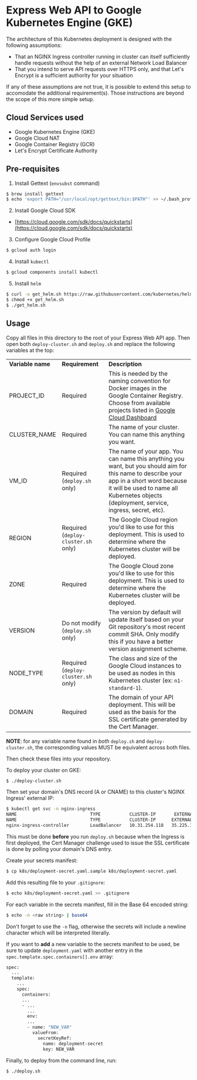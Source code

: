# Express Web API to Google Kubernetes Engine (GKE)

The architecture of this Kubernetes deployment is designed with the following assumptions:
* That an NGINX Ingress controller running in cluster can itself sufficiently handle requests without the help of an external Network Load Balancer
* That you intend to serve API requests over HTTPS only, and that Let's Encrypt is a sufficient authority for your situation

If any of these assumptions are not true, it is possible to extend this setup to accomodate the additional requirement(s). Those instructions are beyond the scope of this more simple setup.

## Cloud Services used
* Google Kubernetes Engine (GKE)
* Google Cloud NAT
* Google Container Registry (GCR)
* Let's Encrypt Certificate Authority

## Pre-requisites

1. Install Gettext (`envsubst` command)
```bash
$ brew install gettext
$ echo 'export PATH="/usr/local/opt/gettext/bin:$PATH"' >> ~/.bash_profile
```

2. Install Google Cloud SDK
* [https://cloud.google.com/sdk/docs/quickstarts](https://cloud.google.com/sdk/docs/quickstarts)

3. Configure Google Cloud Profile
```bash
$ gcloud auth login
```

4. Install `kubectl`
```bash
$ gcloud components install kubectl
```

5. Install `helm`
```bash
$ curl -o get_helm.sh https://raw.githubusercontent.com/kubernetes/helm/master/scripts/get
$ chmod +x get_helm.sh
$ ./get_helm.sh
```

## Usage

Copy all files in this directory to the root of your Express Web API app. Then open both `deploy-cluster.sh` and `deploy.sh` and replace the following variables at the top:

<table>
  <tr>
    <td><strong>Variable name</strong></td>
    <td><strong>Requirement</strong></td>
    <td><strong>Description</strong></td>
  </tr>

  <tr>
    <td>PROJECT_ID</td>
    <td>Required</td>
    <td>This is needed by the naming convention for Docker images in the Google Container Registry. Choose from available projects listed in <a href="https://console.cloud.google.com/projectselector2/home/dashboard" target="_blank">Google Cloud Dashboard</a></td>
  </tr>

  <tr>
    <td>CLUSTER_NAME</td>
    <td>Required</td>
    <td>The name of your cluster. You can name this anything you want.</td>
  </tr>

  <tr>
    <td>VM_ID</td>
    <td>Required (<code>deploy.sh</code> only)</td>
    <td>The name of your app. You can name this anything you want, but you should aim for this name to describe your app in a short word because it will be used to name all Kubernetes objects (deployment, service, ingress, secret, etc).
  </tr>

  <tr>
    <td>REGION</td>
    <td>Required (<code>deploy-cluster.sh</code> only)</td>
    <td>The Google Cloud region you'd like to use for this deployment. This is used to determine where the Kubernetes cluster will be deployed.</td>
  </tr>

  <tr>
    <td>ZONE</td>
    <td>Required</td>
    <td>The Google Cloud zone you'd like to use for this deployment. This is used to determine where the Kubernetes cluster will be deployed.</td>
  </tr>

  <tr>
    <td>VERSION</td>
    <td>Do not modify (<code>deploy.sh</code> only)</td>
    <td>The version by default will update itself based on your Git repository's most recent commit SHA. Only modify this if you have a better version assignment scheme.</td>
  </tr>

  <tr>
    <td>NODE_TYPE</td>
    <td>Required (<code>deploy-cluster.sh</code> only)</td>
    <td>The class and size of the Google Cloud instances to be used as nodes in this Kubernetes cluster (ex: <code>n1-standard-1</code>).</td>
  </tr>

  <tr>
    <td>DOMAIN</td>
    <td>Required</td>
    <td>The domain of your API deployment. This will be used as the basis for the SSL certificate generated by the Cert Manager.</td>
  </tr>
</table>

**NOTE**: for any variable name found in *both* `deploy.sh` and `deploy-cluster.sh`, the corresponding values MUST be equivalent across both files.

Then check these files into your repository.

To deploy your cluster on GKE:
```bash
$ ./deploy-cluster.sh
```

Then set your domain's DNS record (A or CNAME) to this cluster's NGINX Ingress' external IP:
```bash
$ kubectl get svc -n nginx-ingress
NAME                            TYPE           CLUSTER-IP       EXTERNAL-IP                                                              PORT(S)                      AGE
NAME                            TYPE           CLUSTER-IP      EXTERNAL-IP     PORT(S)                      AGE
nginx-ingress-controller        LoadBalancer   10.31.254.118   35.225.12.49   80:32101/TCP,443:32504/TCP   1d
```
This must be done **before** you run `deploy.sh` because when the Ingress is first deployed, the Cert Manager challenge used to issue the SSL certificate is done by polling your domain's DNS entry.

Create your secrets manifest:
```bash
$ cp k8s/deployment-secret.yaml.sample k8s/deployment-secret.yaml
```

Add this resulting file to your `.gitignore`:
```bash
$ echo k8s/deployment-secret.yaml >> .gitignore
```

For each variable in the secrets manifest, fill in the Base 64 encoded string:
```bash
$ echo -n <raw string> | base64
```
Don't forget to use the `-n` flag, otherwise the secrets will include a newline character which will be interpreted literally.

If you want to **add** a new variable to the secrets manifest to be used, be sure to update `deployment.yaml` with another entry in the `spec.template.spec.containers[].env` array:
```bash
spec:
  ...
  template:
    ...
    spec:
      containers:
      ...
      - ...
        ...
        env:
        ...
        - name: "NEW_VAR"
          valueFrom:
            secretKeyRef:
              name: deployment-secret
              key: NEW_VAR
```

Finally, to deploy from the command line, run:
```bash
$ ./deploy.sh
```
